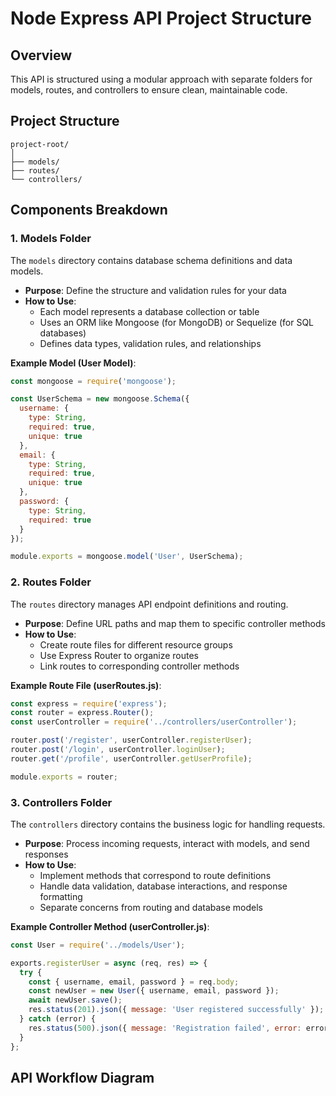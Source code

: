 # Node Express API Project Structure

## Overview
This API is structured using a modular approach with separate folders for models, routes, and controllers to ensure clean, maintainable code.

## Project Structure

```
project-root/
│
├── models/
├── routes/
└── controllers/
```

## Components Breakdown

### 1. Models Folder
The `models` directory contains database schema definitions and data models.

- **Purpose**: Define the structure and validation rules for your data
- **How to Use**: 
  - Each model represents a database collection or table
  - Uses an ORM like Mongoose (for MongoDB) or Sequelize (for SQL databases)
  - Defines data types, validation rules, and relationships

**Example Model (User Model)**:
```javascript
const mongoose = require('mongoose');

const UserSchema = new mongoose.Schema({
  username: { 
    type: String, 
    required: true, 
    unique: true 
  },
  email: { 
    type: String, 
    required: true, 
    unique: true 
  },
  password: { 
    type: String, 
    required: true 
  }
});

module.exports = mongoose.model('User', UserSchema);
```

### 2. Routes Folder
The `routes` directory manages API endpoint definitions and routing.

- **Purpose**: Define URL paths and map them to specific controller methods
- **How to Use**:
  - Create route files for different resource groups
  - Use Express Router to organize routes
  - Link routes to corresponding controller methods

**Example Route File (userRoutes.js)**:
```javascript
const express = require('express');
const router = express.Router();
const userController = require('../controllers/userController');

router.post('/register', userController.registerUser);
router.post('/login', userController.loginUser);
router.get('/profile', userController.getUserProfile);

module.exports = router;
```

### 3. Controllers Folder
The `controllers` directory contains the business logic for handling requests.

- **Purpose**: Process incoming requests, interact with models, and send responses
- **How to Use**:
  - Implement methods that correspond to route definitions
  - Handle data validation, database interactions, and response formatting
  - Separate concerns from routing and database models

**Example Controller Method (userController.js)**:
```javascript
const User = require('../models/User');

exports.registerUser = async (req, res) => {
  try {
    const { username, email, password } = req.body;
    const newUser = new User({ username, email, password });
    await newUser.save();
    res.status(201).json({ message: 'User registered successfully' });
  } catch (error) {
    res.status(500).json({ message: 'Registration failed', error: error.message });
  }
};
```

## API Workflow Diagram
